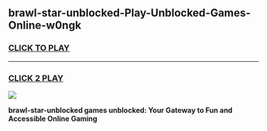 
## brawl-star-unblocked-Play-Unblocked-Games-Online-w0ngk
<h3>
<a href="https://premium76.site?title=brawl-star-unblocked&ref=25A">CLICK TO PLAY</a></h3>
<hr>

<h3>
<a href="https://premium76.site?title=brawl-star-unblocked&ref=25A">CLICK 2 PLAY</a>
  
</h3>

<a href="https://premium76.site?title=brawl-star-unblocked&ref=25A"><img src="https://clearcache.store/games.png"></a>


**brawl-star-unblocked games unblocked: Your Gateway to Fun and Accessible Online Gaming**
